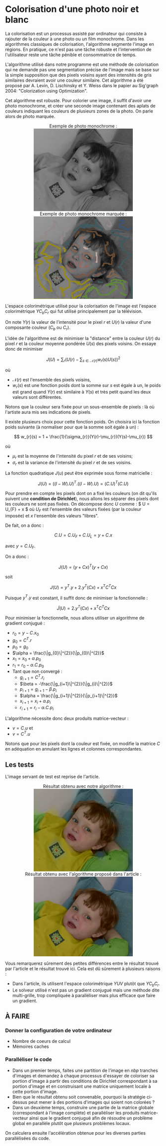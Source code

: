 # Colorisation d'une photo noir et blanc

La colorisation est un processus assisté par ordinateur qui consiste à rajouter de la couleur à une photo ou un film monochrome. Dans les algorithmes classiques de colorisation, l'algorithme segmente l'image en régions. En pratique, ce n'est pas une tâche robuste et l'intervention de l'utilisateur reste une tâche pénible et consommatrice de temps.

L'algorithme utilisé dans notre programme est une méthode de colorisation qui ne demande pas une segmentation précise de l'image mais se base sur la simple supposition que des pixels voisins ayant des intensités de gris similaires devraient avoir une couleur similaire. Cet algorithme a été proposé par A. Levin, D. Lischinsky et Y. Weiss dans le papier au Sig'graph 2004: "Colorization using Optimization".

Cet algorithme est robuste. Pour colorier une image, il suffit d'avoir une photo monochrome, et créer une seconde image contenant des aplats de couleurs indiquant les couleurs de plusieurs zones de la photo. On parle alors de photo marquée.

<center>
Exemple de photo monochrome :

<img src="example.bmp" alt="SU" align = "center" />
</center>

<center>
Exemple de photo monochrome marquée :
<img src="example_marked.bmp" alt="SU" align = "center" />
</center>

L'espace colorimétrique utilisé pour la colorisation de l'image est l'espace colorimétrique $YC_{b}C_{r}$ qui fut utilisé principalement par la télévision.

On note $Y(r)$ la valeur de l'intensité pour le pixel $r$ et $U(r)$ la valeur d'une composante couleur ($C_{b}$ ou $C_{r}$).

L'idée de l'algorithme est de minimiser la "distance" entre la couleur $U(r)$ du pixel $r$ et la couleur moyenne pondérée $U(s)$ des pixels voisins. On essaye donc de minimiser

$$
J(U) = \sum_{r}\left(U(r) - \sum_{s\in\mathcal{N}(r)}w_{r}(s)U(s)\right)^{2}
$$

où

- $\mathcal{N}(r)$ est l'ensemble des pixels voisins,
- $w_{r}(s)$ est une fonction poids dont la somme sur $s$ est égale à un, le poids est grand quand $Y(r)$ est similaire à $Y(s)$ et très petit quand les deux valeurs sont différentes.

Notons que la couleur sera fixée pour un sous-ensemble de pixels : là où l'artiste aura mis ses indications de pixels.

Il existe plusieurs choix pour cette fonction poids. On choisira ici la fonction poids suivante (à normaliser pour que la somme soit égale à un) :

$$
w_{r}(s) = 1 + \frac{1}{\sigma_{r}}(Y(r)-\mu_{r})(Y(s)-\mu_{r})
$$

où

- $\mu_{r}$ est la moyenne de l'intensité du pixel $r$ et de ses voisins;
- $\sigma_{r}$ est la variance de l'intensité du pixel $r$ et de ses voisins.

La fonction quadratique $J(u)$ peut être exprimée sous forme matricielle :

$$
J(U) = \left(\left(I - W\right).U\right)^{T}.\left(\left(I - W\right).U\right) = (C.U)^{T}(C.U)
$$

Pour prendre en compte les pixels dont on a fixé les couleurs (on dit qu'ils suivent une **condition de Dirichlet**), nous allons les séparer des pixels dont les couleurs ne sont pas fixées. On décompose donc $U$ comme :
$
U = U_{F} + x
$
où $U_{F}$ est l'ensemble des valeurs fixées (par la couleur imposée) et $x$ l'ensemble des valeurs "libres".

De fait, on a donc :

$$
C.U = C.U_{F} + C.U_{L} = y + C.x
$$

avec $y=C.U_{F}$.

On a donc :

$$
J(U) = (y+Cx)^{T}(y+Cx)
$$

soit

$$
J(U) = y^{T}.y + 2.y^{T}(Cx) + x^{T}C^{T}Cx
$$

Puisque $y^{T}.y$ est constant, il suffit donc de minimiser la fonctionnelle :

$$
\tilde{J}(U) = 2.y^{T}(Cx) + x^{T}C^{T}Cx
$$

Pour minimiser la fonctionnelle, nous allons utiliser un algorithme de gradient conjugué :

- $r_{0} = y - C.x_{0}$
- $g_{0} = C^{T}.r$
- $p_{0} = g_{0}$
- $\alpha = \frac{\|g_{0}\|^{2}}{\|p_{0}\|^{2}}$
- $x_{1} = x_{0} + \alpha.p_{0}$
- $r_{1} = r_{0} - \alpha.C.p_{0}$
- Tant que non convergé :  
  - $g_{i+1} = C^{T}.r_{i}$
  - $\beta = -\frac{\|g_{i+1}\|^{2}}{\|g_{i}\|^{2}}$
  - $p_{i+1} = g_{i+1} - \beta.p_{i}$
  - $\alpha = \frac{\|g_{i+1}\|^{2}}{\|p_{i+1}\|^{2}}$
  - $x_{i+1} = x_{i} + \alpha.p_{i}$
  - $r_{i+1} = r_{i} - \alpha.C.p_{i}$

L'algorithme nécessite donc  deux produits matrice-vecteur :

- $v = C.u$ et
- $v = C^{T}.u$

Notons que pour les pixels dont la couleur est fixée, on modifie la matrice $C$ en adéquation en annulant les lignes et colonnes correspondantes.

## Les tests

L'image servant de test est reprise de l'article.

<center>
Résultat obtenu avec notre algorithme :
<img src="example_col.png" alt="SU" align = "center" />
</center>

<center>
Résultat obtenu avec l'algorithme proposé dans l'article :
<img src="example_res.bmp" alt="SU" align = "center" />
</center>

Vous remarquerez sûrement des petites différences entre le résultat trouvé par l'article et le résultat trouvé ici. Cela est dû sûrement à plusieurs raisons :

- Dans l'article, ils utilisent l'espace colorimétrique $YUV$ plutôt que $YC_{b}C_{r}$.
- Le solveur utilisé n'est pas un gradient conjugué mais une méthode dite multi-grille, trop compliquée à paralléliser mais plus efficace que faire un gradient.

## À FAIRE

### Donner la configuration de votre ordinateur

- Nombre de coeurs de calcul
- Mémoires caches

### Paralléliser le code

- Dans un premier temps, faites une partition de l'image en *nbp* tranches d'images et demandez à chaque processus d'essayer de coloriser sa portion d'image à partir des conditions de Dirichlet correspondant à sa portion d'image et en construisant une matrice uniquement locale à cette portion d'image.
- Bien que le résultat obtenu soit convenable, pourquoi la stratégie ci-dessus peut mener à des portions d'images qui soient non colorées ?
- Dans un deuxième temps, construire une partie de la matrice globale (correspondant à l'image complète) et paralléliser les produits
  matrice-vecteur ainsi que le gradient conjugué afin de résoudre un problème global en parallèle plutôt que
  plusieurs problèmes locaux.

On calculera ensuite l'accélération obtenue pour les diverses parties parallélisées du code.

